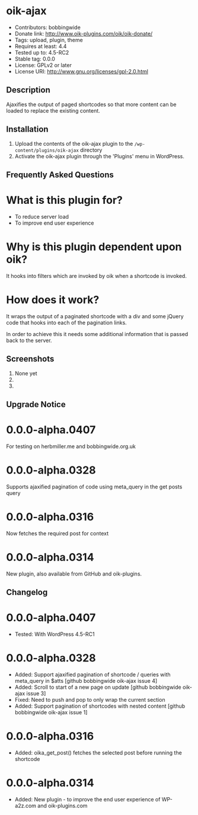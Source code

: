 # oik-ajax 
* Contributors: bobbingwide
* Donate link: http://www.oik-plugins.com/oik/oik-donate/
* Tags: upload, plugin, theme
* Requires at least: 4.4
* Tested up to: 4.5-RC2
* Stable tag: 0.0.0
* License: GPLv2 or later
* License URI: http://www.gnu.org/licenses/gpl-2.0.html

## Description 
Ajaxifies the output of paged shortcodes so that more content can be loaded to replace the existing content.

## Installation 
1. Upload the contents of the oik-ajax plugin to the `/wp-content/plugins/oik-ajax` directory
1. Activate the oik-ajax plugin through the 'Plugins' menu in WordPress.

## Frequently Asked Questions 

# What is this plugin for? 

- To reduce server load
- To improve end user experience

# Why is this plugin dependent upon oik? 
It hooks into filters which are invoked by oik when a shortcode is invoked.


# How does it work? 
It wraps the output of a paginated shortcode with a div and some jQuery code
that hooks into each of the pagination links.

In order to achieve this it needs some additional information that is passed back to the server.

## Screenshots 
1. None yet
2.
3.

## Upgrade Notice 
# 0.0.0-alpha.0407 
For testing on herbmiller.me and bobbingwide.org.uk

# 0.0.0-alpha.0328 
Supports ajaxified pagination of code using meta_query in the get posts query

# 0.0.0-alpha.0316 
Now fetches the required post for context

# 0.0.0-alpha.0314 
New plugin, also available from GitHub and oik-plugins.

## Changelog 
# 0.0.0-alpha.0407 
* Tested: With WordPress 4.5-RC1

# 0.0.0-alpha.0328 
* Added: Support ajaxified pagination of shortcode / queries with meta_query in $atts [github bobbingwide oik-ajax issue 4]
* Added: Scroll to start of a new page on update [github bobbingwide oik-ajax issue 3]
* Fixed: Need to push and pop to only wrap the current section
* Added: Support pagination of shortcodes with nested content [github bobbingwide oik-ajax issue 1]

# 0.0.0-alpha.0316
* Added: oika_get_post() fetches the selected post before running the shortcode

# 0.0.0-alpha.0314 
* Added: New plugin - to improve the end user experience of WP-a2z.com and oik-plugins.com


